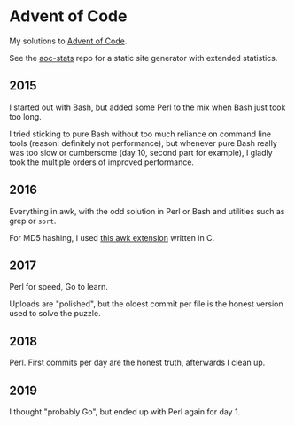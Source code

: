 # Advent of Code

My solutions to [Advent of Code](https://adventofcode.com).

See the [aoc-stats](https://github.com/bewuethr/aoc-stats) repo for a static
site generator with extended statistics.

## 2015

I started out with Bash, but added some Perl to the mix when Bash just took too
long.

I tried sticking to pure Bash without too much reliance on command line tools
(reason: definitely not performance), but whenever pure Bash really was too
slow or cumbersome (day 10, second part for example), I gladly took the
multiple orders of improved performance.

## 2016

Everything in awk, with the odd solution in Perl or Bash and utilities such as
grep or `sort`.

For MD5 hashing, I used [this awk
extension](http://git.codu.in/sup/gawk-extensions) written in C.

## 2017

Perl for speed, Go to learn.

Uploads are "polished", but the oldest commit per file is the honest version
used to solve the puzzle.

## 2018

Perl. First commits per day are the honest truth, afterwards I clean up.

## 2019

I thought "probably Go", but ended up with Perl again for day 1.

